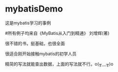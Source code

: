 # mybatisDemo
这是mybatis学习的事例

#所有例子均来自《MyBatis从入门到精通》 刘增辉(著)

很不错的书，挺基础，也很全面

很适合刚开始接触mybatis的初学人员

<resultMap id="userRoleListMap" extends="userMap"
           type="zh.mybatis.domain.SysUser">
    <!--<id property="id" column="id"/>
    <result property="userName" column="user_name"/>
    <result property="userPassword"  column="user_password"/>
    <result property="userEmail" column="user_email"/>
    <result property="userInfo" column="user_info"/>
    <result property="headImg" column="head_img" jdbcType="BLOB"/>
    <result property="createTime" column="create_time" jdbcType="TIMESTAMP"/>
    <collection property="roleList" columnPrefix="role_"
                javaType="zh.mybatis.domain.SysRole">
        <id property="id" column="id"/>
        <result property="roleName" column="role_name"/>
        <result property="enabled"  column="enabled"/>
        <result property="createBy" column="create_by"/>
        <result property="createTime" column="create_time" jdbcType="TIMESTAMP"/>
    </collection>-->
    <!-- 下面的写法更精简 -->
    <collection property="roleList" columnPrefix="role_"
    resultMap="zh.mybatis.dao.RoleMapper.roleMap"/>
</resultMap>

精简的写法就能查出数据，上面的写法就不行。o(╥﹏╥)o